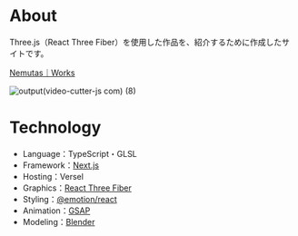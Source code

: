 # About
Three.js（React Three Fiber）を使用した作品を、紹介するために作成したサイトです。<br>

[Nemutas｜Works](https://r3f-works.vercel.app/)

![output(video-cutter-js com) (8)](https://user-images.githubusercontent.com/46724121/149323853-d2e90a3f-77a3-4fcc-ba80-1f3538b71566.gif)

# Technology
* Language：TypeScript・GLSL
* Framework：[Next.js](https://nextjs.org/)
* Hosting：Versel
* Graphics：[React Three Fiber](https://docs.pmnd.rs/react-three-fiber/getting-started/introduction)
* Styling：[@emotion/react](https://emotion.sh/docs/@emotion/react)
* Animation：[GSAP](https://greensock.com/)
* Modeling：[Blender](https://www.blender.org/)
